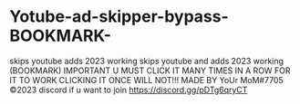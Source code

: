 # Yotube-ad-skipper-bypass-BOOKMARK-
skips youtube adds 2023 working
skips youtube and adds 2023 working (BOOKMARK)
IMPORTANT U MUST CLICK IT MANY TIMES IN A ROW FOR IT TO WORK CLICKING IT ONCE WILL NOT!!!
MADE BY YoUr MoM#7705 ©2023
discord if u want to join https://discord.gg/pDTg6qryCT
